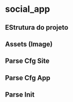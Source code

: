 # social_app

## EStrutura do projeto

## Assets (Image)

## Parse Cfg Site

## Parse Cfg App

## Parse Init

## 